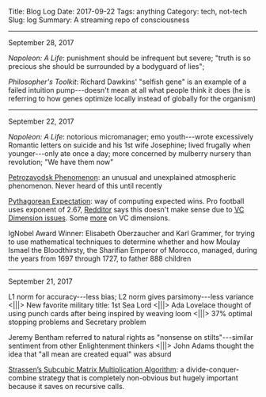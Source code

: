 Title: Blog Log
Date: 2017-09-22
Tags: anything
Category: tech, not-tech
Slug: log
Summary: A streaming repo of consciousness


---
September 28, 2017

*Napoleon: A Life*: punishment should be infrequent but severe; "truth is so precious she should be surrounded by a bodyguard of lies";

*Philosopher's Toolkit*: Richard Dawkins' "selfish gene" is an example of a failed intuition pump---doesn't mean at all what people think it does (he is referring to how genes optimize locally instead of globally for the organism)

---
September 22, 2017

*Napoleon: A Life*: notorious micromanager; emo youth---wrote excessively Romantic letters on suicide and his 1st wife Josephine; lived frugally when younger---only ate once a day; more concerned by mulberry nursery than revolution; "We have them now"

[Petrozavodsk Phenomenon](http://www.wikiwand.com/en/Petrozavodsk_phenomenon): an unusual and unexplained atmospheric phenomenon. Never heard of this until recently

[Pythagorean Expectation](http://www.wikiwand.com/en/Pythagorean_expectation): way of computing expected wins. Pro football uses exponent of 2.67, [Redditor](https://www.reddit.com/r/nfl/comments/6rkmbv/introduction_to_pythagorean_expectation/) says this doesn't make sense due to [VC Dimension issues](http://www.wikiwand.com/en/VC_dimension). Some [more](https://www.quora.com/Explain-VC-dimension-and-shattering-in-lucid-Way) on VC dimensions.

IgNobel Award Winner: Elisabeth Oberzaucher and Karl Grammer, for trying to use mathematical techniques to determine whether and how Moulay Ismael the Bloodthirsty, the Sharifian Emperor of Morocco, managed, during the years from 1697 through 1727, to father 888 children

---
September 21, 2017

L1 norm for accuracy---less bias; L2 norm gives parsimony---less variance <|||> New favorite military title: 1st Sea Lord <|||> Ada Lovelace thought of using punch cards after being inspired by weaving loom <|||> 37% optimal stopping problems and Secretary problem

Jeremy Bentham referred to natural rights as "nonsense on stilts"---similar sentiment from other Enlightenment thinkers <|||> John Adams thought the idea that "all mean are created equal" was absurd

[Strassen’s Subcubic Matrix Multiplication Algorithm](http://www.wikiwand.com/en/Strassen_algorithm): a divide-conquer-combine strategy that is completely non-obvious but hugely important because it saves on recursive calls.

